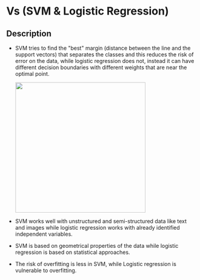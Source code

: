 # Vs (SVM & Logistic Regression)

## Description

- SVM tries to find the "best" margin (distance between the line and the support vectors) that separates the classes and this reduces the risk of error on the data, while logistic regression does not, instead it can have different decision boundaries with different weights that are near the optimal point.

  <img src="image1.jpg" style="width:3.58002in" />

- SVM works well with unstructured and semi-structured data like text and images while logistic regression works with already identified independent variables.
- SVM is based on geometrical properties of the data while logistic regression is based on statistical approaches.
- The risk of overfitting is less in SVM, while Logistic regression is vulnerable to overfitting.
